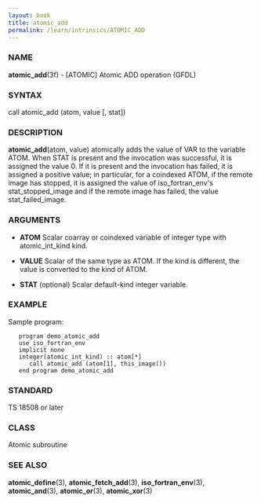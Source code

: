 ```yaml
---
layout: book
title: atomic_add
permalink: /learn/intrinsics/ATOMIC_ADD
---
```

### NAME

__atomic\_add__(3f) - \[ATOMIC\] Atomic ADD operation (GFDL)

### SYNTAX

call atomic\_add (atom, value \[, stat\])

### DESCRIPTION

__atomic\_add__(atom, value) atomically adds the value of VAR to the
variable ATOM. When STAT is present and the invocation was successful,
it is assigned the value 0. If it is present and the invocation has
failed, it is assigned a positive value; in particular, for a coindexed
ATOM, if the remote image has stopped, it is assigned the value of
iso\_fortran\_env's stat\_stopped\_image and if the remote image has
failed, the value stat\_failed\_image.

### ARGUMENTS

  - __ATOM__
    Scalar coarray or coindexed variable of integer type with
    atomic\_int\_kind kind.

  - __VALUE__
    Scalar of the same type as ATOM. If the kind is different, the value
    is converted to the kind of ATOM.

  - __STAT__
    (optional) Scalar default-kind integer variable.

### EXAMPLE

Sample program:

```
   program demo_atomic_add
   use iso_fortran_env
   implicit none
   integer(atomic_int_kind) :: atom[*]
      call atomic_add (atom[1], this_image())
   end program demo_atomic_add
```

### STANDARD

TS 18508 or later

### CLASS

Atomic subroutine

### SEE ALSO

__atomic\_define__(3), __atomic\_fetch\_add__(3),
__iso\_fortran\_env__(3), __atomic\_and__(3), __atomic\_or__(3),
__atomic\_xor__(3)
